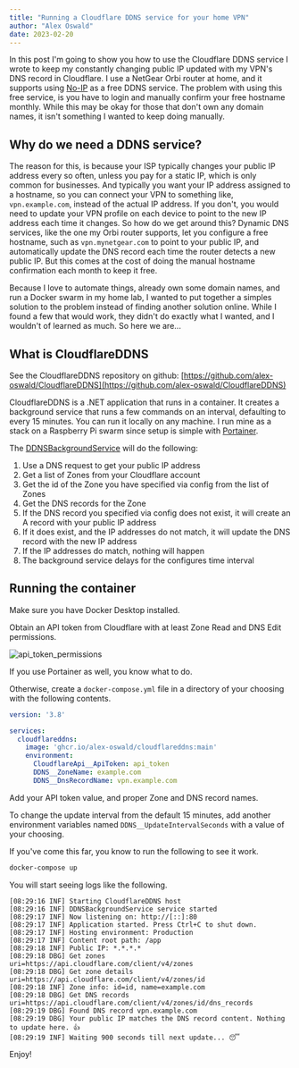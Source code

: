 ```yaml
---
title: "Running a Cloudflare DDNS service for your home VPN"
author: "Alex Oswald"
date: 2023-02-20
---
```



In this post I'm going to show you how to use the Cloudflare DDNS service I wrote to keep my constantly changing public IP
updated with my VPN's DNS record in Cloudflare. I use a NetGear Orbi router at home, and it supports using
[No-IP](https://www.noip.com/) as a free DDNS service. The problem with using this free service, is you have to login and manually
confirm your free hostname monthly. While this may be okay for those that don't own any domain names, it isn't something I wanted to
keep doing manually.


## Why do we need a DDNS service?

The reason for this, is because your ISP typically changes your public IP address every so often, unless you pay for a static IP,
which is only common for businesses. And typically you want your IP address assigned to a hostname, so you can connect your VPN to
something like, `vpn.example.com`, instead of the actual IP address. If you don't, you would need to update your VPN profile on each
device to point to the new IP address each time it changes. So how do we get around this? Dynamic DNS services, like the one my Orbi
router supports, let you configure a free hostname, such as `vpn.mynetgear.com` to point to your public IP, and automatically update
the DNS record each time the router detects a new public IP. But this comes at the cost of doing the manual hostname confirmation
each month to keep it free.

Because I love to automate things, already own some domain names, and run a Docker swarm in my home lab, I wanted to put together
a simples solution to the problem instead of finding another solution online. While I found a few that would work, they didn't do
exactly what I wanted, and I wouldn't of learned as much. So here we are...


## What is CloudflareDDNS

See the CloudflareDDNS repository on github: [https://github.com/alex-oswald/CloudflareDDNS](https://github.com/alex-oswald/CloudflareDDNS)

CloudflareDDNS is a .NET application that runs in a container. It creates a background service that runs a few commands on an interval,
defaulting to every 15 minutes. You can run it locally on any machine. I run mine as a stack on a Raspberry Pi swarm since setup is
simple with [Portainer](https://www.portainer.io/).

The [DDNSBackgroundService](https://github.com/alex-oswald/CloudflareDDNS/blob/main/CloudflareDDNS/DDNSBackgroundService.cs) will do
the following:

1. Use a DNS request to get your public IP address
2. Get a list of Zones from your Cloudflare account
3. Get the id of the Zone you have specified via config from the list of Zones
4. Get the DNS records for the Zone
5. If the DNS record you specified via config does not exist, it will create an A record with your public IP address
6. If it does exist, and the IP addresses do not match, it will update the DNS record with the new IP address
7. If the IP addresses do match, nothing will happen
8. The background service delays for the configures time interval


## Running the container

Make sure you have Docker Desktop installed.

Obtain an API token from Cloudflare with at least Zone Read and DNS Edit permissions.

![api_token_permissions](/assets/images/2023-02-20/api_token_permissions.png)

If you use Portainer as well, you know what to do.

Otherwise, create a `docker-compose.yml` file in a directory of your choosing with the following contents.


```yml
version: '3.8'

services:
  cloudflareddns:
    image: 'ghcr.io/alex-oswald/cloudflareddns:main'
    environment:
      CloudflareApi__ApiToken: api_token
      DDNS__ZoneName: example.com
      DDNS__DnsRecordName: vpn.example.com
```

Add your API token value, and proper Zone and DNS record names.

To change the update interval from the default 15 minutes, add another environment variables named `DDNS__UpdateIntervalSeconds`
with a value of your choosing.

If you've come this far, you know to run the following to see it work.

```bash
docker-compose up
```

You will start seeing logs like the following.

```
[08:29:16 INF] Starting CloudflareDDNS host
[08:29:16 INF] DDNSBackgroundService service started
[08:29:17 INF] Now listening on: http://[::]:80
[08:29:17 INF] Application started. Press Ctrl+C to shut down.
[08:29:17 INF] Hosting environment: Production
[08:29:17 INF] Content root path: /app
[08:29:18 INF] Public IP: *.*.*.*
[08:29:18 DBG] Get zones uri=https://api.cloudflare.com/client/v4/zones
[08:29:18 DBG] Get zone details uri=https://api.cloudflare.com/client/v4/zones/id
[08:29:18 INF] Zone info: id=id, name=example.com
[08:29:18 DBG] Get DNS records uri=https://api.cloudflare.com/client/v4/zones/id/dns_records
[08:29:19 DBG] Found DNS record vpn.example.com
[08:29:19 DBG] Your public IP matches the DNS record content. Nothing to update here. 👍
[08:29:19 INF] Waiting 900 seconds till next update... 😴
```

Enjoy!